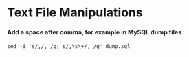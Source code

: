 # Text File Manipulations

#### Add a space after comma, for example in MySQL dump files

```console
sed -i 's/,/, /g; s/,\s\+/, /g' dump.sql
```
